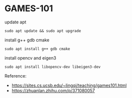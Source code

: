 # GAMES-101

update apt
```
sudo apt update && sudo apt upgrade
```

install g++ gdb cmake
```
sudo apt install g++ gdb cmake
```

install opencv and eigen3
```
sudo apt install libopencv-dev libeigen3-dev
```

Reference:
* https://sites.cs.ucsb.edu/~lingqi/teaching/games101.html
* https://zhuanlan.zhihu.com/p/371080057